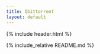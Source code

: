 ```yaml
---
title: Qbittorrent
layout: default
---
```


{% include header.html %}

{% include_relative README.md %}
